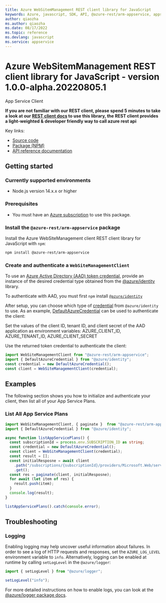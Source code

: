 ```yaml
---
title: Azure WebSitemManagement REST client library for JavaScript
keywords: Azure, javascript, SDK, API, @azure-rest/arm-appservice, appservice
author: qiaozha
ms.author: qiaozha
ms.date: 08/17/2022
ms.topic: reference
ms.devlang: javascript
ms.service: appservice
---
```

# Azure WebSitemManagement REST client library for JavaScript - version 1.0.0-alpha.20220805.1 


App Service Client

**If you are not familiar with our REST client, please spend 5 minutes to take a look at our [REST client docs](https://github.com/Azure/azure-sdk-for-js/blob/main/documentation/rest-clients.md) to use this library, the REST client provides a light-weighted & developer friendly way to call azure rest api**

Key links:

- [Source code](https://github.com/Azure/azure-sdk-for-js/tree/main/sdk/appservice/arm-appservice-rest)
- [Package (NPM)](https://www.npmjs.com/package/@azure-rest/arm-appservice)
- [API reference documentation](/javascript/api/@azure-rest/arm-appservice)

## Getting started

### Currently supported environments

- Node.js version 14.x.x or higher

### Prerequisites

- You must have an [Azure subscription](https://azure.microsoft.com/free/) to use this package.

### Install the `@azure-rest/arm-appservice` package

Install the Azure WebSiteManagement client REST client library for JavaScript with `npm`:

```bash
npm install @azure-rest/arm-appservice
```

### Create and authenticate a `WebSiteManagementClient`

To use an [Azure Active Directory (AAD) token credential](/azure/databricks/dev-tools/api/latest/aad/app-aad-token),
provide an instance of the desired credential type obtained from the
[@azure/identity](https://github.com/Azure/azure-sdk-for-js/tree/main/sdk/identity/identity#credentials) library.

To authenticate with AAD, you must first `npm` install [`@azure/identity`](https://www.npmjs.com/package/@azure/identity) 

After setup, you can choose which type of [credential](https://github.com/Azure/azure-sdk-for-js/tree/main/sdk/identity/identity#credentials) from `@azure/identity` to use.
As an example, [DefaultAzureCredential](https://github.com/Azure/azure-sdk-for-js/tree/main/sdk/identity/identity#defaultazurecredential)
can be used to authenticate the client:

Set the values of the client ID, tenant ID, and client secret of the AAD application as environment variables:
AZURE_CLIENT_ID, AZURE_TENANT_ID, AZURE_CLIENT_SECRET

Use the returned token credential to authenticate the client:

```typescript
import WebSiteManagementClient from "@azure-rest/arm-appservice";
import { DefaultAzureCredential } from "@azure/identity";
const credential = new DefaultAzureCredential();
const client = WebSiteManagementClient(credential);
```

## Examples

The following section shows you how to initialize and authenticate your client, then list all of your App Service Plans.

### List All App Service Plans

```typescript
import WebSiteManagementClient, { paginate }  from "@azure-rest/arm-appservice";
import { DefaultAzureCredential } from "@azure/identity";

async function listAppServicePlans() {
  const subscriptionId = process.env.SUBSCRIPTION_ID as string;
  const credential = new DefaultAzureCredential();
  const client = WebSiteManagementClient(credential);
  const result = [];
  const initialResposne = await client
    .path("/subscriptions/{subscriptionId}/providers/Microsoft.Web/serverfarms", subscriptionId)
    .get();
  const res = paginate(client, initialResposne);
  for await (let item of res) {
    result.push(item);
  }
  console.log(result);
}

listAppServicePlans().catch(console.error);
```

## Troubleshooting

### Logging

Enabling logging may help uncover useful information about failures. In order to see a log of HTTP requests and responses, set the `AZURE_LOG_LEVEL` environment variable to `info`. Alternatively, logging can be enabled at runtime by calling `setLogLevel` in the `@azure/logger`:

```javascript
import { setLogLevel } from "@azure/logger";

setLogLevel("info");
```

For more detailed instructions on how to enable logs, you can look at the [@azure/logger package docs](https://github.com/Azure/azure-sdk-for-js/tree/main/sdk/core/logger).

